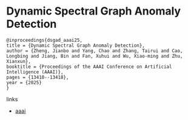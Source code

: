 # Dynamic Spectral Graph Anomaly Detection

```
@inproceedings{dsgad_aaai25,
title = {Dynamic Spectral Graph Anomaly Detection},
author = {Zheng, Jianbo and Yang, Chao and Zhang, Tairui and Cao, Longbing and Jiang, Bin and Fan, Xuhui and Wu, Xiao-ming and Zhu, Xianxun},
booktitle = {Proceedings of the AAAI Conference on Artificial Intelligence (AAAI)},
pages = {13410--13418},
year = {2025}
}
```

links
- [aaai](https://ojs.aaai.org/index.php/AAAI/article/view/33464)
